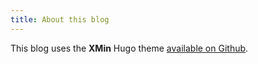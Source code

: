 ```yaml
---
title: About this blog
---
```


This blog uses the **XMin** Hugo theme [available on Github](https://github.com/yihui/hugo-xmin).

